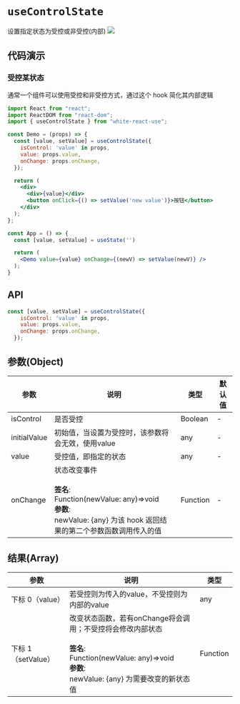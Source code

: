# `useControlState`

设置指定状态为受控或非受控(内部) [![][img-demo]](https://codesandbox.io/s/usecontrolstate-zutiz)

## 代码演示

### 受控某状态

通常一个组件可以使用受控和非受控方式，通过这个 hook 简化其内部逻辑

```jsx
import React from "react";
import ReactDOM from "react-dom";
import { useControlState } from "white-react-use";

const Demo = (props) => {
  const [value, setValue] = useControlState({
    isControl: 'value' in props,
    value: props.value,
    onChange: props.onChange,
  });

  return (
    <div>
      <div>{value}</div>
      <button onClick={() => setValue('new value')}>按钮</button>
    </div>
  );
};

const App = () => {
  const [value, setValue] = useState('')

  return (
    <Demo value={value} onChange={(newV) => setValue(newV)} />
  );
}
```


## API

```jsx
const [value, setValue] = useControlState({
    isControl: 'value' in props,
    value: props.value,
    onChange: props.onChange,
  });
```

## 参数(Object)

| 参数 | 说明 | 类型 | 默认值 |
| --- | --- | --- | --- |
| isControl | 是否受控 | Boolean | - |
| initialValue | 初始值，当设置为受控时，该参数将会无效，使用value | any | - |
| value | 受控值，即指定的状态 | any | - |
| onChange | 状态改变事件<br/><br/>**签名**:<br/>Function(newValue: any)=>void<br/>**参数**:<br/>newValue: {any} 为该 hook 返回结果的第二个参数函数调用传入的值  | Function | - |


## 结果(Array)

| 参数 | 说明 | 类型 |
| --- | --- | --- |
| 下标 0（value） | 若受控则为传入的value，不受控则为内部的value | any |
| 下标 1（setValue） | 改变状态函数，若有onChange将会调用；不受控将会修改内部状态<br/><br/>**签名**:<br/>Function(newValue: any)=>void<br/>**参数**:<br/>newValue: {any} 为需要改变的新状态值 | Function |


[img-demo]: https://img.shields.io/badge/demo-%20%20%20%F0%9F%9A%80-green.svg
